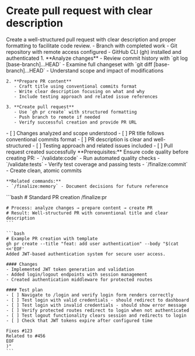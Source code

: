# Create pull request with clear description

<instructions>
  <context>
    Create a well-structured pull request with clear description and proper formatting to facilitate code review.
  </context>

  <requirements>
    - Branch with completed work
    - Git repository with remote access configured
    - GitHub CLI (gh) installed and authenticated
  </requirements>

  <execution>
    1. **Analyze changes**
       - Review commit history with `git log [base-branch]...HEAD`
       - Examine full changeset with `git diff [base-branch]...HEAD`
       - Understand scope and impact of modifications

    2. **Prepare PR content**
       - Craft title using conventional commits format
       - Write clear description focusing on what and why
       - Include testing approach and related issue references

    3. **Create pull request**
       - Use `gh pr create` with structured formatting
       - Push branch to remote if needed
       - Verify successful creation and provide PR URL
  </execution>

  <validation>
    - [ ] Changes analyzed and scope understood
    - [ ] PR title follows conventional commits format
    - [ ] PR description is clear and well-structured
    - [ ] Testing approach and related issues included
    - [ ] Pull request created successfully
  </validation>

  <workflow>
    **Prerequisites:** Ensure code quality before creating PR:
    - `/validate:code` - Run automated quality checks
    - `/validate:tests` - Verify test coverage and passing tests
    - `/finalize:commit` - Create clean, atomic commits

    **Related commands:**
    - `/finalize:memory` - Document decisions for future reference
  </workflow>

  <examples>
    ```bash
    # Standard PR creation
    /finalize:pr

    # Process: analyze changes → prepare content → create PR
    # Result: Well-structured PR with conventional title and clear description
    ```

    ```bash
    # Example PR creation with template
    gh pr create --title "feat: add user authentication" --body "$(cat <<'EOF'
    Added JWT-based authentication system for secure user access.

    #### Changes
    - Implemented JWT token generation and validation
    - Added login/logout endpoints with session management
    - Created authentication middleware for protected routes

    #### Test plan
    - [ ] Navigate to /login and verify login form renders correctly
    - [ ] Test login with valid credentials - should redirect to dashboard
    - [ ] Test login with invalid credentials - should show error message
    - [ ] Verify protected routes redirect to login when not authenticated
    - [ ] Test logout functionality clears session and redirects to login
    - [ ] Check that JWT tokens expire after configured time

    Fixes #123
    Related to #456
    EOF
    )"
    ```

  </examples>
</instructions>
